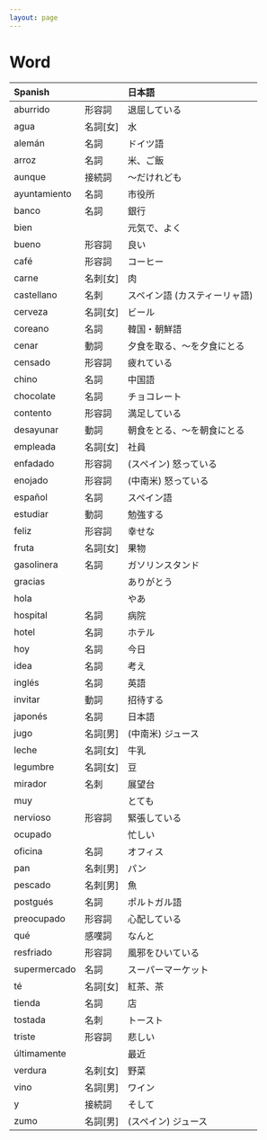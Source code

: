 ```yaml
---
layout: page
---
```


# Word

| Spanish | | 日本語 |
|:--|:--|:--|
| aburrido | 形容詞 | 退屈している |
| agua | 名詞[女] | 水 |
| alemán | 名詞 | ドイツ語 |
| arroz | 名詞 | 米、ご飯 |
| aunque | 接続詞 | 〜だけれども |
| ayuntamiento | 名詞 | 市役所 |
| banco | 名詞 | 銀行 |
| bien | | 元気で、よく |
| bueno | 形容詞 | 良い |
| café | 形容詞 | コーヒー |
| carne | 名刺[女] | 肉 |
| castellano | 名刺 | スペイン語 (カスティーリャ語) |
| cerveza | 名詞[女] | ビール |
| coreano | 名詞 | 韓国・朝鮮語 |
| cenar | 動詞 | 夕食を取る、〜を夕食にとる |
| censado | 形容詞 | 疲れている |
| chino | 名詞 | 中国語 |
| chocolate | 名詞 | チョコレート |
| contento | 形容詞 | 満足している |
| desayunar | 動詞 | 朝食をとる、〜を朝食にとる |
| empleada | 名詞[女] | 社員 |
| enfadado | 形容詞 | (スペイン) 怒っている |
| enojado | 形容詞 | (中南米) 怒っている |
| español | 名詞 | スペイン語 |
| estudiar | 動詞 | 勉強する |
| feliz | 形容詞 | 幸せな |
| fruta | 名詞[女] | 果物 |
| gasolinera | 名詞 | ガソリンスタンド |
| gracias | | ありがとう |
| hola | | やあ |
| hospital | 名詞 | 病院 |
| hotel | 名詞 | ホテル |
| hoy | 名詞 | 今日 |
| idea | 名詞 | 考え |
| inglés | 名詞 | 英語 |
| invitar | 動詞 | 招待する |
| japonés | 名詞 | 日本語 |
| jugo | 名詞[男] | (中南米) ジュース |
| leche | 名詞[女] | 牛乳 |
| legumbre | 名詞[女] | 豆 |
| mirador | 名刺 | 展望台 |
| muy | | とても |
| nervioso | 形容詞 | 緊張している |
| ocupado | | 忙しい |
| oficina | 名詞 | オフィス |
| pan | 名刺[男] | パン |
| pescado | 名刺[男] | 魚 |
| postgués | 名詞 | ポルトガル語 |
| preocupado | 形容詞 | 心配している |
| qué | 感嘆詞 | なんと |
| resfriado | 形容詞 | 風邪をひいている |
| supermercado | 名詞 | スーパーマーケット |
| té | 名詞[女] | 紅茶、茶 |
| tienda | 名詞 | 店 |
| tostada | 名刺 | トースト |
| triste | 形容詞 | 悲しい |
| últimamente | | 最近 |
| verdura | 名刺[女] | 野菜 |
| vino | 名詞[男] | ワイン |
| y | 接続詞 | そして |
| zumo | 名詞[男] | (スペイン) ジュース |
